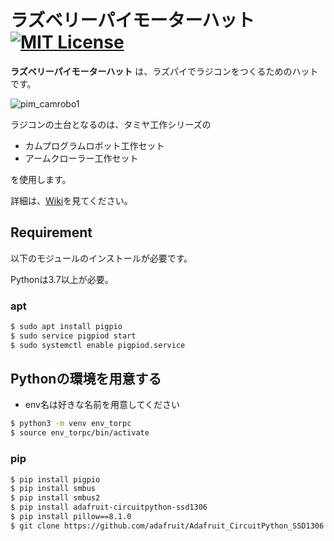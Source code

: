 # ラズベリーパイモーターハット [![MIT License](http://img.shields.io/badge/license-MIT-blue.svg?style=flat)](LICENSE)

**ラズベリーパイモーターハット** は、ラズパイでラジコンをつくるためのハットです。

![pim_camrobo1](https://user-images.githubusercontent.com/59393206/106386194-256f2b00-6417-11eb-80bb-3b87ea92dddb.jpg)


ラジコンの土台となるのは、タミヤ工作シリーズの

- カムプログラムロボット工作セット
- アームクローラー工作セット

を使用します。

詳細は、[Wiki](https://github.com/kotaproj/supportPiMotor/wiki)を見てください。

## Requirement

以下のモジュールのインストールが必要です。

Pythonは3.7以上が必要。

### apt

```bash
$ sudo apt install pigpio
$ sudo service pigpiod start
$ sudo systemctl enable pigpiod.service
```
## Pythonの環境を用意する
* env名は好きな名前を用意してください

```bash
$ python3 -m venv env_torpc
$ source env_torpc/bin/activate
```

### pip

```bash
$ pip install pigpio
$ pip install smbus
$ pip install smbus2
$ pip install adafruit-circuitpython-ssd1306
$ pip install pillow==8.1.0
$ git clone https://github.com/adafruit/Adafruit_CircuitPython_SSD1306
```
